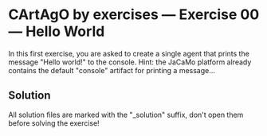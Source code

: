 # CArtAgO by exercises — Exercise 00 — Hello World

In this first exercise, you are asked to create a single agent that prints the message "Hello world!" to the console.
Hint: the JaCaMo platform already contains the default "console" artifact for printing a message...

## Solution

All solution files are marked with the "_solution" suffix, don't open them before solving the exercise!
